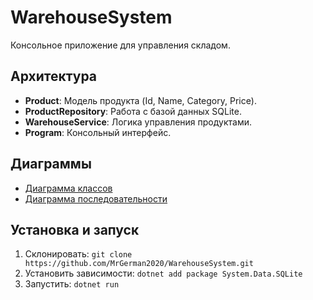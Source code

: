 # WarehouseSystem

Консольное приложение для управления складом.

## Архитектура
- **Product**: Модель продукта (Id, Name, Category, Price).
- **ProductRepository**: Работа с базой данных SQLite.
- **WarehouseService**: Логика управления продуктами.
- **Program**: Консольный интерфейс.

## Диаграммы
- [Диаграмма классов](docs/class-diagram.png)
- [Диаграмма последовательности](docs/sequence-diagram.png)

## Установка и запуск
1. Склонировать: `git clone https://github.com/MrGerman2020/WarehouseSystem.git`
2. Установить зависимости: `dotnet add package System.Data.SQLite`
3. Запустить: `dotnet run`
